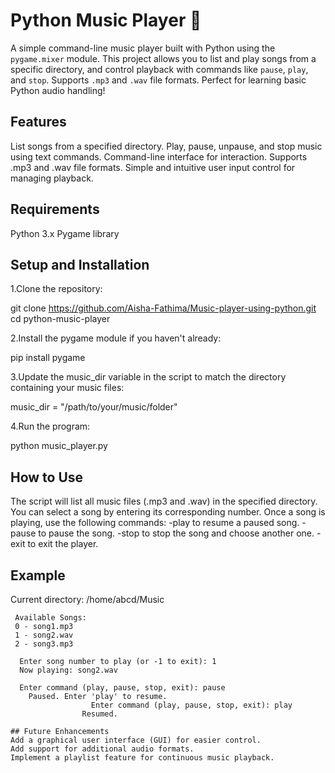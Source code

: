 # Python Music Player 🎵
 A simple command-line music player built with Python using the `pygame.mixer` module. This project allows you to list and play songs from a specific directory, and control playback with commands like `pause`, `play`, and `stop`. Supports `.mp3` and `.wav` file formats. Perfect for learning basic Python audio handling!

## Features
List songs from a specified directory.
Play, pause, unpause, and stop music using text commands.
Command-line interface for interaction.
Supports .mp3 and .wav file formats.
Simple and intuitive user input control for managing playback.

## Requirements
Python 3.x
Pygame library

## Setup and Installation
1.Clone the repository:

   git clone https://github.com/Aisha-Fathima/Music-player-using-python.git
   cd python-music-player 

2.Install the pygame module if you haven't already:

   pip install pygame

3.Update the music_dir variable in the script to match the directory containing your music files:

  music_dir = "/path/to/your/music/folder"

4.Run the program:

python music_player.py


## How to Use
The script will list all music files (.mp3 and .wav) in the specified directory.
You can select a song by entering its corresponding number.
Once a song is playing, use the following commands:
-play to resume a paused song.
-pause to pause the song.
-stop to stop the song and choose another one.
-exit to exit the player.

## Example

Current directory: /home/abcd/Music
```
 Available Songs:
 0 - song1.mp3
 1 - song2.wav
 2 - song3.mp3

  Enter song number to play (or -1 to exit): 1
  Now playing: song2.wav

  Enter command (play, pause, stop, exit): pause
    Paused. Enter 'play' to resume.
                  Enter command (play, pause, stop, exit): play
                Resumed. 

## Future Enhancements
Add a graphical user interface (GUI) for easier control.
Add support for additional audio formats.
Implement a playlist feature for continuous music playback.

